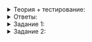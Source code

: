 <details>
<summary>Теория + тестирование:</summary>

# Стандартные алгоритмы из

Вы уже знакомы с некоторыми алгоритмами из стандартной библиотеки  `<algorithm>`. Теперь вы можете расширить знания — освоить алгоритмы, в применении которых нужны итераторы.

Алгоритмов в библиотеке много. Работая над реальными задачами, вы не раз будете самостоятельно разбираться с алгоритмами, библиотеками и методами контейнеров. Прямо сейчас вы научитесь это делать, используя официальную документацию C++  [по ссылке](https://ru.cppreference.com/w/). Возьмём алгоритм  `remove_if`.

Откройте страницу  [https://ru.cppreference.com/w/cpp/algorithm/remove](https://ru.cppreference.com/w/cpp/algorithm/remove).

Казалось бы, из названия алгоритма следует функционал. Но это не совсем так. Посмотрите, как выглядит заголовок функции.  `remove`  и  `remove_if`  принимают полуинтервал итераторов, из которого должны быть удалены элементы. Удаляются они в следующих ситуациях:

-   если равны некоему значению (в случае с  `remove`);
-   если функция, переданная в  `remove_if`, возвращает  `true`.

Контейнер в алгоритм не передаётся, только его итераторы.

----------

Какой вывод в общем случае можно сделать из того, что сам контейнер в функцию не передаётся?

-   Функция может сама определить по переданным в неё итераторам, какой контейнер используется
    
-   Библиотечные функции не идеальны — разработчики забыли добавить контейнер в качестве аргумента.
    
-   Функция работает с любыми контейнерами.
    
-   Размер и количество элементов в контейнере изменяться не будут.
    

----------

Прочитайте описание работы алгоритма  `remove`  в официальной документации  [по ссылке](https://ru.cppreference.com/w/cpp/algorithm/remove)  и выберите верное утверждение.

-   Функция заполняет вектор итераторов, указывающих на элементы, которые надо удалить. Таким образом контейнер не изменяется, но у пользователя появляется достаточно информации, чтобы удалить элементы далее самостоятельно, используя возвращенный из функции вектор.
    
-   Алгоритм сдвигает все элементы, подлежащие удалению, в конец контейнера. При этом относительный порядок элементов, которые не удаляются, остается таким же, как и был до вызова алгоритма. Функция возвращает итератор, указывающий на первый “удаленный” элемент, или другими словами, на новый конец диапазона.
    
-   Алгоритм помечает элементы на удаление, и в дальнейшем этот же контейнер можно передать в соответствующий контейнеру метод erase, который удалит помеченные элементы.Отлично, теперь вы умеете получать информацию из официальной документации C++, понимаете, что такое контейнеры, шаблоны и типы итераторов, и можете найти в библиотеке  `<algorithm>`  [по ссылке](https://ru.cppreference.com/w/cpp/header/algorithm)  нужные алгоритмы. То есть освоить её самостоятельно. А чтобы вам было не так скучно, решите задачи по ходу.

</details>

<details>
<summary>Ответы:</summary>

# Ответы на задания

----------

Какой вывод в общем случае можно сделать из того, что сам контейнер в функцию не передаётся?

-   **(-)**  Функция может сама определить по переданным в неё итераторам, какой контейнер используется
    
    -   К сожалению (или всё-таки к счастью), мы не можем получить информацию о контейнере по его итераторам.
-   **(-)**  Библиотечные функции не идеальны — разработчики забыли добавить контейнер в качестве аргумента.
    
    -   Эй, разработчики не настолько забывчивые!
-   **(-)**  Функция работает с любыми контейнерами.
    
    -   Это не совсем верно, так как различные контейнеры имеют итераторы разных категорий. Иногда действий, которые можно совершить над итератором конкретного контейнера, бывает недостаточно для использования алгоритма. Например, алгоритм  `sort`  требует в качестве аргументов итераторы категории произвольного доступа, но далеко не все итераторы библиотечных контейнеров удовлетворяют этому требованию.
-   **(+)**  Размер и количество элементов в контейнере изменяться не будут.
    
    -   Это верный ответ. Контейнер не изменится. В нём может поменяться порядок элементов и их значения, но свойства контейнера останутся теми же. Через итераторы получить к ним доступ невозможно.

----------

Прочитайте описание работы алгоритма  `remove`  в официальной документации  [по ссылке](https://ru.cppreference.com/w/cpp/algorithm/remove)  и выберите верное утверждение.

-   **(-)**  Функция заполняет вектор итераторов, указывающих на элементы, которые надо удалить. Таким образом контейнер не изменяется, но у пользователя появляется достаточно информации, чтобы удалить элементы далее самостоятельно, используя возвращенный из функции вектор.
    
-   **(+)**  Алгоритм сдвигает все элементы, подлежащие удалению, в конец контейнера. При этом относительный порядок элементов, которые не удаляются, остается таким же, как и был до вызова алгоритма. Функция возвращает итератор, указывающий на первый “удаленный” элемент, или другими словами, на новый конец диапазона.
    
-   **(-)**  Алгоритм помечает элементы на удаление, и в дальнейшем этот же контейнер можно передать в соответствующий контейнеру метод erase, который удалит помеченные элементы.

</details>

<details>
<summary>Задание 1:</summary>

## Задание

Напишите функцию  `GetPermutations`, которая получает в качестве аргумента итератор на начало контейнера и итератор на его конец и возвращает вектор строк со всеми возможными перестановками элементов этого контейнера, выведенными через пробел.

Мы немного обновили для вашего удобства функцию  `PrintRange`. Теперь это функция  `PrintRangeToString`, и она печатает не на экран, а в строку. Используйте в этой задаче эту обновлённую версию.

### Пример использования

```cpp
int main() {
    vector<int> permutation(3);
    // iota             -> http://ru.cppreference.com/w/cpp/algorithm/iota
    // Заполняет диапазон последовательно возрастающими значениями
    iota(permutation.begin(), permutation.end(), 1);

    auto result = GetPermutations(permutation.begin(), permutation.end());
    for (const auto& s : result) {
        cout << s;
    }
    return 0;
}

```

### Пример вывода

```
3 2 1
3 1 2
2 3 1
2 1 3
1 3 2
1 2 3

```

### Подсказка

Разберитесь с этими строками-ребусами и найдёте алгоритмы, которые помогут вам решить задачу. 1. esrever

2.

```
n o i t a t u m r e p _ v e r p

n o i t a t u m r e p _ v e p r

n o i t a t u m r e p _ r v p e

n o i t a t u m r e p _ r v e p

n o i t a t u m r e p _ r p v e

n o i t a t u m r e p _ r p e v

n o i t a t u m r e p _ r e v p

n o i t a t u m r e p _ r e p v

n o i t a t u m r e p _ p v r e
```

</details>

<details>
<summary>Задание 2:</summary>

## Задача 2

Напишите функцию-шаблон  `MergeSort`. Она должна принимать итераторы категории произвольного доступа, указывающие на начало и конец контейнера, который нужно отсортировать. Сортируйте по возрастанию. Считайте определённой операцию сравнения между элементами.

Есть много разных способов сортировать, но в этой задаче реализуйте сортировку методом слияния. Алгоритм такой сортировки:

1.  Разделить контейнер на две примерно равные части;
2.  Отсортировать каждую из этих частей;
3.  Объединить две части так, чтобы сортировка сохранилась.

Пункт два в свою очередь решается теми же шагами. Этот алгоритм может быть реализован как рекурсивно, так и итеративно (с применением цикла).

Не используйте стандартный алгоритм сортировки  `sort`  и всех его «‎родственников»‎ — это будет слишком просто.

### Пример использования

```cpp
int main() {
    vector<int> test_vector(10);

    // iota             -> http://ru.cppreference.com/w/cpp/algorithm/iota
    // Заполняет диапазон последовательно возрастающими значениями
    iota(test_vector.begin(), test_vector.end(), 1);

    // random_shuffle   -> https://ru.cppreference.com/w/cpp/algorithm/random_shuffle
    // Перемешивает элементы в случайном порядке
    random_shuffle(test_vector.begin(), test_vector.end());

    // Выводим вектор до сортировки
    PrintRange(test_vector.begin(), test_vector.end());

    // Сортируем вектор с помощью сортировки слиянием
    MergeSort(test_vector.begin(), test_vector.end());

    // Выводим результат
    PrintRange(test_vector.begin(), test_vector.end());

    return 0;
}

```

### Пример вывода

```
9 2 10 3 1 6 8 4 5 7
1 2 3 4 5 6 7 8 9 10

```

### Подсказка

Предположим, наш диапазон состоит из двух элементов.

1.  Разделите его пополам. В каждой части получилось по одному элементу.
2.  Каждая из половин уже отсортирована, ведь она состоит всего из одного элемента.
3.  Найдите подходящий алгоритм, который соединяет два отсортированных диапазона.

</details>
